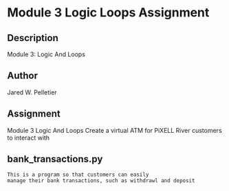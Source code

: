 # Module 3 Logic Loops Assignment

## Description
Module 3: Logic And Loops

## Author
Jared W. Pelletier

## Assignment
Module 3 Logic And Loops
Create a virtual ATM for PiXELL River customers to interact with

## bank_transactions.py
    This is a program so that customers can easily
    manage their bank transactions, such as withdrawl and deposit
